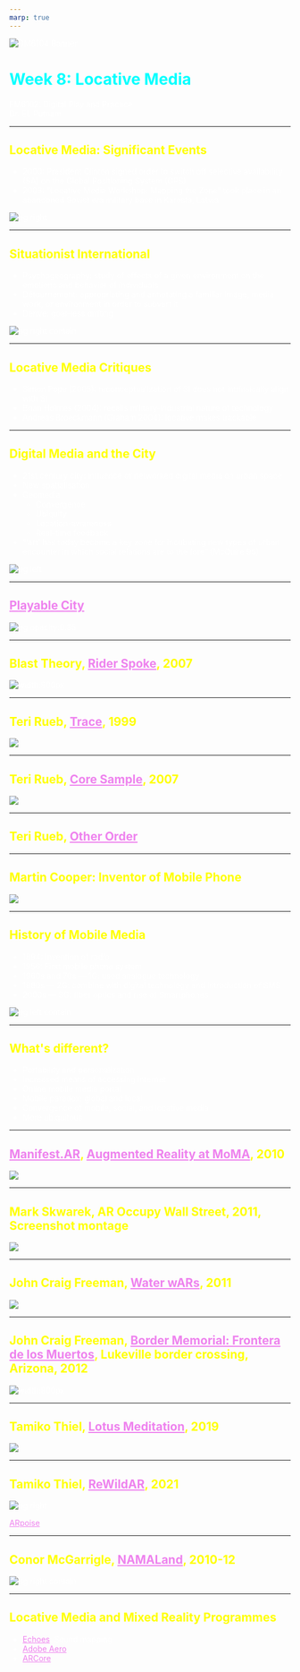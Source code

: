 ```yaml
---
marp: true
---
```


<style>
section {
  background: #1a0000;
}

* {
    color: white;
}

h1 {
    color: cyan;
}

h2 {
    color: yellow;
}
a {
    color: violet;
}
</style>

![DM6104 Banner](../images/FM6102Banner2.jpg)

# Week 8: Locative Media

FM6102: Digital Play and Practice  
Dr. EL Putnam

---

## Locative Media: Significant Events

- 2000: President Clinton signed order to switch off selective availability (SA) on the Global Positioning System (GPS)
- 2003: “Locative Media Workshop: Mapping the Zone” took place in an abandoned Soviet era military base in Karosta, Latvia

![bg right](../images/Latvia-militarybase.jpg)

<!-- The phrase “locative media” is attirbuted to Karlis Kalnins, who used it to differentiate digital art that is spatially localized (ie. Use GPS) from net art, or art that can be experienced on a computer desktop. Locative media has become increasingly popular over the past decade as a means of integrating digital art into the physical environment, beyond the context of the gallery and the computer screen.

From Zeffiro:

Rhetorically, the workshop focused on appropriating
and retooling surveillance and control infrastructures, and distributing these technologies
beyond the ‘command and control infrastructure’ (Hemment, 2004b: §6). The objective of the
gathering, apart from a general exploration, and cementing of locative media,6 included developing
a framework or ‘blueprint’ (Smite, 2003: §4), for a large-scale locative media event/installation,
as a part of the [RAM]5 workshop series, which was to be held in Riga in May 2004
(Locative Media, 2003: §1).

Literally overnight, turning off the feature changed typical accuracy from around 50m to 3m on a clear day. It is not an overstatement to say that if the US government had maintained SA, the types of locative media used today would not exist.

Frith, Jordan. Smartphones as Locative Media (Digital Media and Society) (p. 29). Wiley. Kindle Edition. 

-->

---

## Situationist International

- Psychogeography: study of effects of a given environment on the emotions and behavior of individuals
- Détournement: appropriating and annotating a familiar image, media work, or environment in order to subvert it
- Dérive: goal-less drifting

![bg right contain](../images/Debord-SocietySpectacle.jpg)

---

## Locative Media Critiques

- Simon Pope (2005): reconceptualization of SI does not intrinsically align with SI
- Brian Holmes (2004): recalls military-industrial nature of technology
- Andreas Broeckmann (Graham 2004): locative makes trackable

<!-- Different kind of locative media: people who are homeless

Quantiication and Virginia Eubanks: digital technology and the city not just about devices we use, but how space is used and allocated

Coordinated entry: seems good in principal, but as Eubanks points out, means accessing personal details that can be increased surveillance and scrutiny – sometimes increased quantification and automation inhibits the process

 -->

---

## Digital Media and the City

- 21st century city: influence of networked digital media on urban space
- New spatialisation
- Geomedia
    - Convergence
    - Ubiquity
    - Location-awareness
    - Real-time feedback
- “‘art’ has today become a key zone for incubating new types of urban encounter in which social relations are to the fore” (McQuire 95)

![bg left](https://www.conormcgarrigle.com/images/data640.jpg)

<!-- Scott McQuire: from media to geomedia
Mobile and embedded media devices
Transformation of social practice through ubiquity
Communication as situational: altering spatio-temporal parameters of situation
Cities are not structured by built environment

 -->

---

## [Playable City](https://www.playablecity.com/)

![bg opacity:0.35](../images/PlayableCity.png)

---

## Blast Theory, [Rider Spoke](https://www.blasttheory.co.uk/projects/rider-spoke/), 2007

![width:900px](https://farm6.static.flickr.com/5561/14556229577_dbe7b0b09d_b.jpg)

---

## Teri Rueb, [Trace](http://terirueb.net/trace-1999/), 1999

![](../images/Rueb-Trace.jpg)

---

## Teri Rueb, [Core Sample](http://terirueb.net/core-sample-2007/), 2007

![](../images/Rueb-CoreSample.jpg)

---

## Teri Rueb, [Other Order](http://terirueb.net/other-order-2014/)

---

## Martin Cooper: Inventor of Mobile Phone

![](../images/Cooper-Image.jpg)

---

## History of Mobile Media

- 1894: Invention of radio
- 1956: First mobile phone system
- 1960s and 70s — 1G: used analogue technology
- 1980s — 2G: combine with digital technology and introduction of SMS
- 2000s — 3G: fiber optics and rise of Smartphones

![bg left contain](../images/mobile-phone.jpg)

<!-- we may trace the ancestry of the mobile phone back to Marconi and the invention of the radio in 1894: the mobile may be thought of as a combination of the radio and the telephone. Mobile radios could send and receive signals and were used experimentally in the US police force as early as the 1920s. These two-way radios were seen as being useful only for the emergency services and there were no plans to exploit the technology commercially. According to Lacohée, Wakeford and Pearson (2003), the commercial use of mobile telephones began in 1947 in the USA, when AT&T offered a radio-telephone service between New York and Boston. 

In 1956 in Sweden, Telesoniera and Ericsson created the first fully automatic mobile phone system, allowing calls to be made and received in a car, although using the public network telephone system. These phones were operating through the car’s battery and were weighing no less than 40 kilogrammes! The invention and spread of the transistor allowed for the development of lighter phones, but they were still too big to carry around. 

It was based on the creation of a cellular network that included a series of base stations which provided radio coverage over large geographical areas. 

1G is the first generation of mobile phones, which used analogue technology. It was based on the creation of a cellular network that included a series of base stations which provided radio coverage over large geographical areas. This is essentially what allows mobile phones to operate. In 1977, AT&T received a licence from the Federal Communications Committee to start building a cellular network in the USA. Given the size of America, this was not an easy task. In the meantime, in northern Europe, such networks were being developed since the late 1960s by the Nordic Mobile Telephone Group (NMT), and by 1981 Sweden already counted 20,000 mobile phone users (Lacohée et al., 2003). Spain, Austria, the Netherlands and Belgium used NMT services, while bigger countries such as Germany, France, Italy and Britain designed their own systems (Lacohée et al., 2003).

the speed and connectivity afforded by late 2G and early 3G, as well as the rise of wireless internet, led to the smartphone. 

 -->

---

## What's different?

- Portability and personalization
- Increased means of accessing internet
- Online mobile media portal
- Mobile paradox: global and local
- Convergence of mobile, social, and locative media
- More ubiquitous

---

## [Manifest.AR](http://www.manifest-ar.art/), [Augmented Reality at MoMA](http://www.sndrv.nl/moma/), 2010

![](../images/ManifestAR-MoMA.png)

<!-- Visitors of the AR exhibition - easily recognisable by their phones pointed at empty walls or spaces inbetween artworks. 

“Digital media have become increasingly personalized and embedded, and are widely used to activate local situations and connect to particular places. In other words, as much as digital media enable emancipation from place, they have also become a key modality of contemporary placemaking.”

McQuire, Scott. Geomedia: Networked Cities and the Future of Public Space (p. 6). Wiley. Kindle Edition. 

“Among the most active artists in the area of AR projects have been the Manifest.AR group and its key members Mark Skwarek (b. 1977), John Craig Freeman (b. 1959), Will Pappenheimer (b. 1954), Tamiko Thiel (b. 1957), Sander Veenhof (b. 1973), and John Cleater (b. 1969) [210, 211]. In 2010, Manifest.AR ‘hijacked’ the foyer of the Museum of Modern Art in New York as part of their exhibition ‘We AR in MoMA’, organized by Skwarek and Veenhof, which presented augmented reality art within the context of the traditional art museum, thereby both highlighting and questioning the physical boundaries of the institution and the virtuality of digital art.

Paul, Christiane. Digital Art (Third edition)  (World of Art) . Thames & Hudson. Kindle Edition. 
 -->

---

## Mark Skwarek, AR Occupy Wall Street, 2011, Screenshot montage

![](../images/ManifestAR-WallStreet.jpg)

---

## John Craig Freeman, [Water wARs](https://johncraigfreeman.wordpress.com/water-wars/), 2011

![](../images/Freeman_WaterWars1.PNG)

<!-- “new potentials to remake the urban as a social space.”

McQuire, Scott. Geomedia: Networked Cities and the Future of Public Space (p. 12). Wiley. Kindle Edition. 

“Questioning the Venice Biennale’s status as one of the world’s most important forums for the dissemination of current developments in international art, Manifest.AR constructed virtual AR pavilions as counterpoints to the actual pavilions in which artists represent their nations in the Giardini in Venice. Playing on the 54th Biennale’s ‘ILLUMInations’ theme, the group positioned its intervention as one unbound by nation state borders, physical boundaries, or conventional art world structures.”

Paul, Christiane. Digital Art (Third edition)  (World of Art) . Thames & Hudson. Kindle Edition. 

From project website:

Water wARs anticipates the flood of environmental refugees into the developed world caused by environmental degradation, global warming and the privatization of the world’s drinking water supply by multinational corporations like Bechtel.

The project consists of a Water wARs Pavilion for undocumented artists/squatters and water war refugees. The Water wARs Pavilion will grow into a sprawling shantytown over course on the biennial from the June 4th to November 27th.

 -->
---

## John Craig Freeman, [Border Memorial: Frontera de los Muertos](https://johncraigfreeman.wordpress.com/border-memorial-frontera-de-los-muertos/), Lukeville border crossing, Arizona, 2012

![width:800px](../images/Freeman_BorderMemorial1.PNG)

---

## Tamiko Thiel, [Lotus Meditation](https://tamikothiel.com/AR/lotus-meditation.html), 2019

![](https://tamikothiel.com/AR/lm/lotusMeditation_Kennin-ji_3-phases_700w.jpg)

---

## Tamiko Thiel, [ReWildAR](https://aib.si.edu/futures_tamikothiel/), 2021

![bg right](https://aib.si.edu/wp-content/uploads/2021/06/ReWildAR-Visualization_2021-05-25-1024x768.jpg)

[ARpoise](http://arpoise.com/)

---

## Conor McGarrigle, [NAMALand](https://www.conormcgarrigle.com/namaland.html), 2010-12

![bg right contain](https://www.conormcgarrigle.com/images/nl/4.PNG)

---

## Locative Media and Mixed Reality Programmes

- [Echoes](https://echoes.xyz/): Sound mapping
- [Adobe Aero](https://www.adobe.com/products/aero.html)
- [ARCore](https://developers.google.com/ar)

